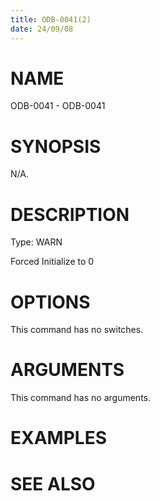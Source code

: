 ```yaml
---
title: ODB-0041(2)
date: 24/09/08
---
```


# NAME

ODB-0041 - ODB-0041

# SYNOPSIS

N/A.

# DESCRIPTION

Type: WARN

Forced Initialize to 0

# OPTIONS

This command has no switches.

# ARGUMENTS

This command has no arguments.

# EXAMPLES

# SEE ALSO
